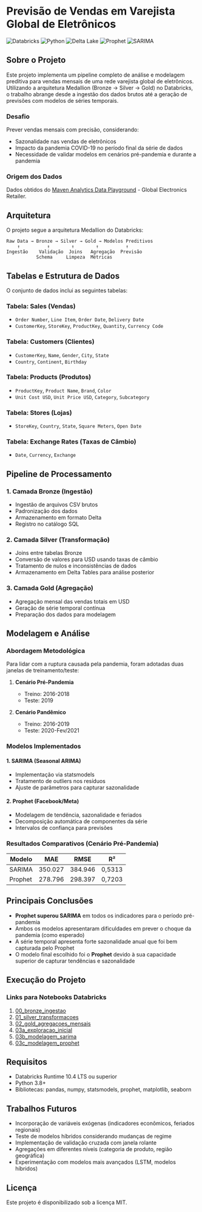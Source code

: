 # Previsão de Vendas em Varejista Global de Eletrônicos

![Databricks](https://img.shields.io/badge/Databricks-FF3621?style=for-the-badge&logo=Databricks&logoColor=white)
![Python](https://img.shields.io/badge/Python-3776AB?style=for-the-badge&logo=python&logoColor=white)
![Delta Lake](https://img.shields.io/badge/Delta_Lake-00ADD8?style=for-the-badge&logo=delta&logoColor=white)
![Prophet](https://img.shields.io/badge/Prophet-007ACC?style=for-the-badge&logo=prophet&logoColor=white)
![SARIMA](https://img.shields.io/badge/SARIMA-4B275F?style=for-the-badge&logo=statsmodels&logoColor=white)

## Sobre o Projeto

Este projeto implementa um pipeline completo de análise e modelagem preditiva para vendas mensais de uma rede varejista global de eletrônicos. Utilizando a arquitetura Medallion (Bronze → Silver → Gold) no Databricks, o trabalho abrange desde a ingestão dos dados brutos até a geração de previsões com modelos de séries temporais.

### Desafio

Prever vendas mensais com precisão, considerando:
- Sazonalidade nas vendas de eletrônicos
- Impacto da pandemia COVID-19 no período final da série de dados
- Necessidade de validar modelos em cenários pré-pandemia e durante a pandemia

### Origem dos Dados

Dados obtidos do [Maven Analytics Data Playground](https://mavenanalytics.io/data-playground) - Global Electronics Retailer.

## Arquitetura

O projeto segue a arquitetura Medallion do Databricks:

```
Raw Data → Bronze → Silver → Gold → Modelos Preditivos
    ↑          ↑        ↑        ↑          ↑
Ingestão    Validação  Joins   Agregação  Previsão
           Schema     Limpeza  Métricas
```

## Tabelas e Estrutura de Dados

O conjunto de dados inclui as seguintes tabelas:

### Tabela: Sales (Vendas)
- `Order Number`, `Line Item`, `Order Date`, `Delivery Date`
- `CustomerKey`, `StoreKey`, `ProductKey`, `Quantity`, `Currency Code`

### Tabela: Customers (Clientes)
- `CustomerKey`, `Name`, `Gender`, `City`, `State`
- `Country`, `Continent`, `Birthday`

### Tabela: Products (Produtos)
- `ProductKey`, `Product Name`, `Brand`, `Color`
- `Unit Cost USD`, `Unit Price USD`, `Category`, `Subcategory`

### Tabela: Stores (Lojas)
- `StoreKey`, `Country`, `State`, `Square Meters`, `Open Date`

### Tabela: Exchange Rates (Taxas de Câmbio)
- `Date`, `Currency`, `Exchange`

## Pipeline de Processamento

### 1. Camada Bronze (Ingestão)

- Ingestão de arquivos CSV brutos
- Padronização dos dados
- Armazenamento em formato Delta
- Registro no catálogo SQL

### 2. Camada Silver (Transformação)

- Joins entre tabelas Bronze
- Conversão de valores para USD usando taxas de câmbio
- Tratamento de nulos e inconsistências de dados
- Armazenamento em Delta Tables para análise posterior

### 3. Camada Gold (Agregação)

- Agregação mensal das vendas totais em USD
- Geração de série temporal contínua
- Preparação dos dados para modelagem

## Modelagem e Análise

### Abordagem Metodológica

Para lidar com a ruptura causada pela pandemia, foram adotadas duas janelas de treinamento/teste:

1. **Cenário Pré-Pandemia**
   - Treino: 2016-2018
   - Teste: 2019

2. **Cenário Pandêmico**
   - Treino: 2016-2019
   - Teste: 2020-Fev/2021

### Modelos Implementados

#### 1. SARIMA (Seasonal ARIMA)
- Implementação via statsmodels
- Tratamento de outliers nos resíduos
- Ajuste de parâmetros para capturar sazonalidade

#### 2. Prophet (Facebook/Meta)
- Modelagem de tendência, sazonalidade e feriados
- Decomposição automática de componentes da série
- Intervalos de confiança para previsões

### Resultados Comparativos (Cenário Pré-Pandemia)

| Modelo  | MAE     | RMSE    | R²     |
|---------|---------|---------|--------|
| SARIMA  | 350.027 | 384.946 | 0,5313 |
| Prophet | 278.796 | 298.397 | 0,7203 |

## Principais Conclusões

- **Prophet superou SARIMA** em todos os indicadores para o período pré-pandemia
- Ambos os modelos apresentaram dificuldades em prever o choque da pandemia (como esperado)
- A série temporal apresenta forte sazonalidade anual que foi bem capturada pelo Prophet
- O modelo final escolhido foi o **Prophet** devido à sua capacidade superior de capturar tendências e sazonalidade

## Execução do Projeto

### Links para Notebooks Databricks

1. [00_bronze_ingestao](https://databricks-prod-cloudfront.cloud.databricks.com/public/4027ec902e239c93eaaa8714f173bcfc/4247253332321926/3571773272081801/4034231636992376/latest.html)
2. [01_silver_transformacoes](https://databricks-prod-cloudfront.cloud.databricks.com/public/4027ec902e239c93eaaa8714f173bcfc/4247253332321926/3912297781853264/4034231636992376/latest.html)
3. [02_gold_agregacoes_mensais](https://databricks-prod-cloudfront.cloud.databricks.com/public/4027ec902e239c93eaaa8714f173bcfc/4247253332321926/3912297781853391/4034231636992376/latest.html)
4. [03a_exploracao_inicial](https://databricks-prod-cloudfront.cloud.databricks.com/public/4027ec902e239c93eaaa8714f173bcfc/4247253332321926/3912297781853357/4034231636992376/latest.html)
5. [03b_modelagem_sarima](https://databricks-prod-cloudfront.cloud.databricks.com/public/4027ec902e239c93eaaa8714f173bcfc/4247253332321926/3912297781853318/4034231636992376/latest.html)
6. [03c_modelagem_prophet](https://databricks-prod-cloudfront.cloud.databricks.com/public/4027ec902e239c93eaaa8714f173bcfc/4247253332321926/3912297781853344/4034231636992376/latest.html)

## Requisitos

- Databricks Runtime 10.4 LTS ou superior
- Python 3.8+
- Bibliotecas: pandas, numpy, statsmodels, prophet, matplotlib, seaborn

## Trabalhos Futuros

- Incorporação de variáveis exógenas (indicadores econômicos, feriados regionais)
- Teste de modelos híbridos considerando mudanças de regime
- Implementação de validação cruzada com janela rolante
- Agregações em diferentes níveis (categoria de produto, região geográfica)
- Experimentação com modelos mais avançados (LSTM, modelos híbridos)

## Licença

Este projeto é disponibilizado sob a licença MIT.
